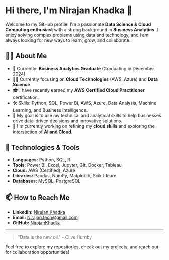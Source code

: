 # Hi there, I'm Nirajan Khadka 👋

Welcome to my GitHub profile! I'm a passionate **Data Science & Cloud Computing enthusiast** with a strong background in **Business Analytics**. I enjoy solving complex problems using data and technology, and I am always looking for new ways to learn, grow, and collaborate.

## 👨‍💻 About Me

- 💼 Currently: **Business Analytics Graduate** (Graduating in December 2024)
- 🧑‍💻 Currently focusing on **Cloud Technologies** (AWS, Azure) and **Data Science**.
- 🎓 I have recently earned my **AWS Certified Cloud Practitioner** certification.
- 🛠️ Skills: Python, SQL, Power BI, AWS, Azure, Data Analysis, Machine Learning, and Business Intelligence.
- 🎯 My goal is to use my technical and analytical skills to help businesses drive data-driven decisions and innovative solutions.
- 🌱 I'm currently working on refining my **cloud skills** and exploring the intersection of **AI and Cloud**.

## 🔧 Technologies & Tools

- **Languages:** Python, SQL, R
- **Tools:** Power BI, Excel, Jupyter, Git, Docker, Tableau
- **Cloud:** AWS (Certified), Azure
- **Libraries:** Pandas, NumPy, Matplotlib, Scikit-learn
- **Databases:** MySQL, PostgreSQL



## 📫 How to Reach Me

- **LinkedIn:** [Nirajan Khadka](https://www.linkedin.com/in/nirajankhadka/)
- **Email:** Nirajan.tech@gmail.com
- **GitHub:** [NirajanKhadka](https://github.com/NirajanKhadka)

---

> "Data is the new oil." - Clive Humby

Feel free to explore my repositories, check out my projects, and reach out for collaboration opportunities!
